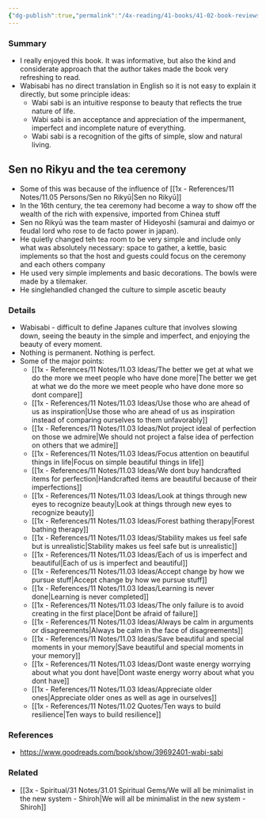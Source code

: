 ```yaml
---
{"dg-publish":true,"permalink":"/4x-reading/41-books/41-02-book-reviews/wabi-sabi-japanese-wisdom-for-a-perfectly-imperfect-life-beth-kempton/","title":"Wabi Sabi -Japanese Wisdom for a Perfectly Imperfect Life - Beth Kempton"}
---
```



### Summary
- I really enjoyed this book. It was informative, but also the kind and considerate approach that the author takes made the book very refreshing to read. 
- Wabisabi has no direct translation in English so it is not easy to explain it directly, but some principle ideas:
	- Wabi sabi is an intuitive response to beauty that reflects the true nature of life. 
	- Wabi sabi is an acceptance and appreciation of the impermanent, imperfect and incomplete nature of everything. 
	- Wabi sabi is a recognition of the gifts of simple, slow and natural living.

## Sen no Rikyu and the tea ceremony
- Some of this was because of the influence of [[1x - References/11 Notes/11.05 Persons/Sen no Rikyū\|Sen no Rikyū]]
- In the 16th century, the tea ceremony had become a way to show off the wealth of the rich with expensive, imported from Chinea stuff
- Sen no Rikyū was the team master of Hideyoshi (samurai and daimyo or feudal lord who rose to de facto power in japan).
- He quietly changed teh tea room to be very simple and include only what was absolutely necessary: space to gather, a kettle, basic implements so that the host and guests could focus on the ceremony and each others company
- He used very simple implements and basic decorations. The bowls were made by a tilemaker.
- He singlehandled changed the culture to simple ascetic beauty

### Details
- Wabisabi - difficult to define Japanes culture that involves slowing down, seeing the beauty in the simple and imperfect, and enjoying the beauty of every moment.
- Nothing is permanent. Nothing is perfect.
- Some of the major points:
	- [[1x - References/11 Notes/11.03 Ideas/The better we get at what we do the more we meet people who have done more\|The better we get at what we do the more we meet people who have done more so dont compare]]
	- [[1x - References/11 Notes/11.03 Ideas/Use those who are ahead of us as inspiration\|Use those who are ahead of us as inspiration instead of comparing ourselves to them unfavorably]]
	- [[1x - References/11 Notes/11.03 Ideas/Not project ideal of perfection on those we admire\|We should not project a false idea of perfection on others that we admire]]
	- [[1x - References/11 Notes/11.03 Ideas/Focus attention on beautiful things in life\|Focus on simple beautiful things in life]]
	- [[1x - References/11 Notes/11.03 Ideas/We dont buy handcrafted items for perfection\|Handcrafted items are beautiful because of their imperfections]]
	- [[1x - References/11 Notes/11.03 Ideas/Look at things through new eyes to recognize beauty\|Look at things through new eyes to recognize beauty]]
	- [[1x - References/11 Notes/11.03 Ideas/Forest bathing therapy\|Forest bathing therapy]]
	- [[1x - References/11 Notes/11.03 Ideas/Stability makes us feel safe but is unrealistic\|Stability makes us feel safe but is unrealistic]]
	- [[1x - References/11 Notes/11.03 Ideas/Each of us is imperfect and beautiful\|Each of us is imperfect and beautiful]]
	- [[1x - References/11 Notes/11.03 Ideas/Accept change by how we pursue stuff\|Accept change by how we pursue stuff]]
	- [[1x - References/11 Notes/11.03 Ideas/Learning is never done\|Learning is never completed]]
	- [[1x - References/11 Notes/11.03 Ideas/The only failure is to avoid creating in the first place\|Dont be afraid of failure]]
	- [[1x - References/11 Notes/11.03 Ideas/Always be calm in arguments or disagreements\|Always be calm in the face of disagreements]]
	- [[1x - References/11 Notes/11.03 Ideas/Save beautiful and special moments in your memory\|Save beautiful and special moments in your memory]]
	- [[1x - References/11 Notes/11.03 Ideas/Dont waste energy worrying about what you dont have\|Dont waste energy worry about what you dont have]]
	- [[1x - References/11 Notes/11.03 Ideas/Appreciate older ones\|Appreciate older ones as well as age in ourselves]]
	- [[1x - References/11 Notes/11.02 Quotes/Ten ways to build resilience\|Ten ways to build resilience]]

### References
- https://www.goodreads.com/book/show/39692401-wabi-sabi

### Related
- [[3x - Spiritual/31 Notes/31.01 Spiritual Gems/We will all be minimalist in the new system - Shiroh\|We will all be minimalist in the new system - Shiroh]]